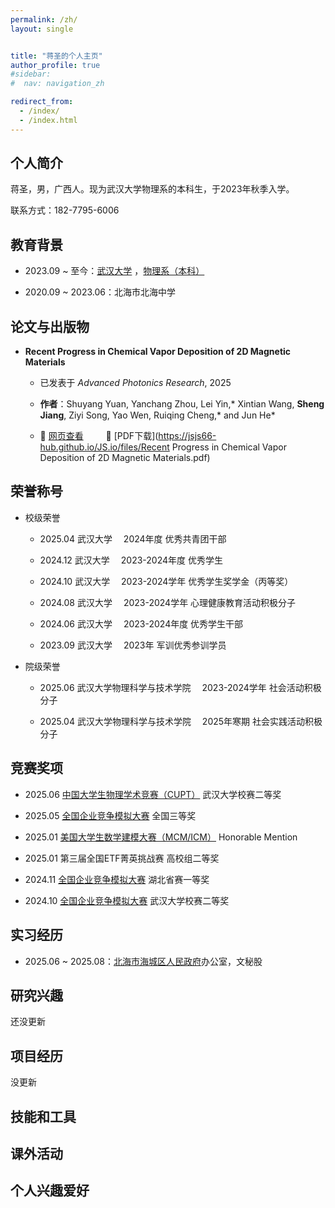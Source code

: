 ```yaml
---
permalink: /zh/
layout: single


title: "蒋圣的个人主页"
author_profile: true
#sidebar:
#  nav: navigation_zh

redirect_from: 
  - /index/
  - /index.html
---
```

## 个人简介
蒋圣，男，广西人。现为武汉大学物理系的本科生，于2023年秋季入学。

联系方式：182-7795-6006

<h2 id="education">教育背景</h2>

+ 2023.09 ~ 至今：[武汉大学](https://www.whu.edu.cn/) ，[物理系（本科）](https://physics.whu.edu.cn/)

+ 2020.09 ~ 2023.06：北海市北海中学 

<h2 id="journal">论文与出版物</h2>

+ **Recent Progress in Chemical Vapor Deposition of 2D Magnetic Materials**  
  + 已发表于 *Advanced Photonics Research*, 2025
  
  + **作者**：Shuyang Yuan, Yanchang Zhou, Lei Yin,\* Xintian Wang, **Sheng Jiang**, Ziyi Song, Yao Wen, Ruiqing Cheng,\* and Jun He\*  

  + 🔗 [网页查看](https://advanced.onlinelibrary.wiley.com/doi/10.1002/apxr.202400169) &ensp;&ensp;&ensp;&ensp; 📄 [PDF下载](https://jsjs66-hub.github.io/JS.io/files/Recent Progress in Chemical Vapor Deposition of 2D Magnetic Materials.pdf)

<h2 id="honors">荣誉称号</h2>

+ 校级荣誉
  + 2025.04 武汉大学&emsp; 2024年度      优秀共青团干部

  + 2024.12 武汉大学&emsp; 2023-2024年度 优秀学生

  + 2024.10 武汉大学&emsp; 2023-2024学年 优秀学生奖学金（丙等奖）

  + 2024.08 武汉大学&emsp; 2023-2024学年 心理健康教育活动积极分子

  + 2024.06 武汉大学&emsp; 2023-2024年度 优秀学生干部

  + 2023.09 武汉大学&emsp; 2023年        军训优秀参训学员 

+ 院级荣誉
  + 2025.06 武汉大学物理科学与技术学院&emsp; 2023-2024学年  社会活动积极分子

  + 2025.04 武汉大学物理科学与技术学院&emsp; 2025年寒期     社会实践活动积极分子


<h2 id="competitions">竞赛奖项</h2>

+ 2025.06 [中国大学生物理学术竞赛（CUPT）](https://www.cupt-iypt.com/)    武汉大学校赛二等奖

+ 2025.05 [全国企业竞争模拟大赛](https://www.bizwar.cn/)    全国三等奖

+ 2025.01 [美国大学生数学建模大赛（MCM/ICM）](https://www.comap.com/)    Honorable Mention

+ 2025.01 第三届全国ETF菁英挑战赛    高校组二等奖

+ 2024.11 [全国企业竞争模拟大赛](https://www.bizwar.cn/)    湖北省赛一等奖

+ 2024.10 [全国企业竞争模拟大赛](https://www.bizwar.cn/)    武汉大学校赛二等奖


<h2 id="internships">实习经历</h2>

+ 2025.06 ~ 2025.08：[北海市海城区人民政府](http://www.bhhc.gov.cn/)办公室，文秘股 


<h2 id="research">研究兴趣</h2>
还没更新
<h2 id="projects">项目经历</h2>
没更新
<h2 id="skills">技能和工具</h2>
<h2 id="activities">课外活动</h2>
<h2 id="hobbies">个人兴趣爱好</h2>
